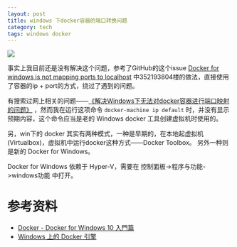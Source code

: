 ```yaml
---
layout: post
title: windows 下docker容器的端口转换问题
category: tech
tags: windows docker
---
```

![](https://cdn.kelu.org/blog/tags/windows.jpg)

事实上我目前还是没有解决这个问题，参考了GitHub的这个issue [Docker for windows is not mapping ports to localhost](https://github.com/docker/for-win/issues/204#issuecomment-352193804) 中352193804楼的做法，直接使用了容器的ip + port的方式，绕过了遇到的问题。

有搜索过网上相关的问题——[《解决Windows下无法对docker容器进行端口映射的问题》](https://blog.csdn.net/qq_33212500/article/details/79412930) ，然而我在运行这项命令 `docker-machine ip default` 时，并没有显示预期内容，这个命令应当是老的 Windows docker 工具创建虚拟机时使用的。

另，win下的 docker 其实有两种模式，一种是早期的，在本地起虚拟机(Virtualbox)，虚拟机中运行docker这种方式——Docker Toolbox。 另外一种则是新的 Docker for Windows。

Docker for Windows 依赖于 Hyper-V，需要在 控制面板->程序与功能->windows功能 中打开。



# 参考资料

* [Docker - Docker for Windows 10 入門篇](https://skychang.github.io/2017/01/06/Docker-Docker_for_Windows_10_First/)
* [Windows 上的 Docker 引擎](https://docs.microsoft.com/zh-cn/virtualization/windowscontainers/manage-docker/configure-docker-daemon)